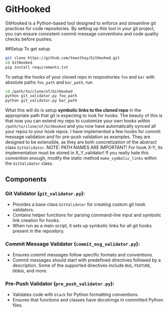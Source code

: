 # GitHooked

GitHooked is a Python-based tool designed to enforce and streamline git practices for code repositories. By setting up this tool in your git project, you can ensure consistent commit message conventions and code quality checks before pushes.

##Setup
To get setup
```bash
git clone https://github.com/tmasthay/GitHooked.git
cd GitHooked
pip install requirements.txt
```
To setup the hooks of your cloned repo in respositories `foo` and `bar` with absolute paths `foo_path` and `bar_path`, run
```bash
cd /path/to/clone/of/GitHooked
python git_validator.py foo_path
python git_validator.py bar_path
```
What this will do is setup **symbolic links to the cloned repo** in the appropriate path that git is expecting to look for hooks. 
The beauty of this is that now you can extend my repo to customize your own hooks within `/path/to/clone/of/GitHooked` and you now have automatically synced all your repos
to your hook repos. 
I have implemented a few hooks for commit message validation and for pre-push validation as examples.
They are designed to be extensible, as they are both concretization of the abstract class `GitValidator`. 
NOTE: PATH NAMES ARE IMPORTANT! For hook X-Y, its implementation must be stored in X_Y_validator! If you really hate this convention enough, modify the static method `make_symbolic_links` within the `GitValidator` class.

## Components

### Git Validator (`git_validator.py`):

- Provides a base class `GitValidator` for creating custom git hook validators.
- Contains helper functions for parsing command-line input and symbolic link creation for hooks.
- When run as a main script, it sets up symbolic links for all git hooks present in the repository.

### Commit Message Validator (`commit_msg_validator.py`):

- Ensures commit messages follow specific formats and conventions.
- Commit messages should start with predefined directives followed by a description. Some of the supported directives include `BUG`, `FEATURE`, `DEBUG`, and more.

### Pre-Push Validator (`pre_push_validator.py`):

- Validates code with `black` for Python formatting conventions.
- Ensures that functions and classes have docstrings in committed Python files.
